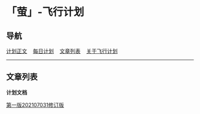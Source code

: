 # 「萤」-飞行计划

## 导航

[计划正文](http://firefly.inumy.cn/launch/plan/index)&nbsp;&nbsp;&nbsp;&nbsp;[每日计划](http://firefly.inumy.cn/launch/daliy/index)&nbsp;&nbsp;&nbsp;&nbsp;[文章列表](http://firefly.inumy.cn/launch/index)&nbsp;&nbsp;&nbsp;&nbsp;[关于飞行计划](http://firefly.inumy.cn/launch/about/index)

-----
## 文章列表

**计划文档**

[第一版202107031修订版](http://firefly.inumy.cn/launch/plan/20210703-1)
